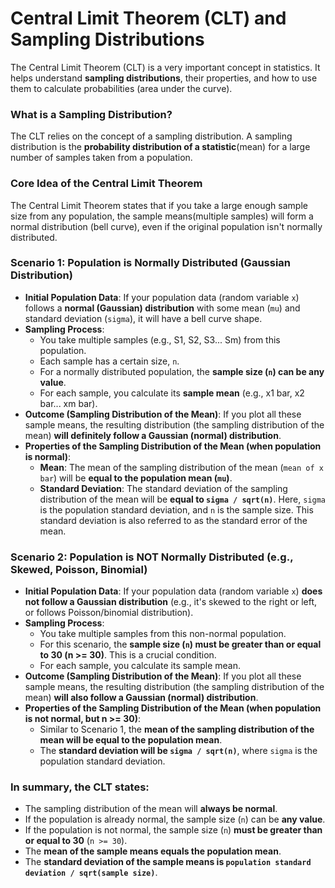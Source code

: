 # Central Limit Theorem (CLT) and Sampling Distributions

The Central Limit Theorem (CLT) is a very important concept in statistics. It helps understand **sampling distributions**, their properties, and how to use them to calculate probabilities (area under the curve).

### **What is a Sampling Distribution?**
The CLT relies on the concept of a sampling distribution. A sampling distribution is the **probability distribution of a statistic**(mean) for a large number of samples taken from a population.

### **Core Idea of the Central Limit Theorem**
The Central Limit Theorem states that if you take a large enough sample size from any population, the sample means(multiple samples) will form a normal distribution (bell curve), even if the original population isn't normally distributed. 

### **Scenario 1: Population is Normally Distributed (Gaussian Distribution)**
*   **Initial Population Data**: If your population data (random variable `x`) follows a **normal (Gaussian) distribution** with some mean (`mu`) and standard deviation (`sigma`), it will have a bell curve shape.
*   **Sampling Process**:
    *   You take multiple samples (e.g., S1, S2, S3... Sm) from this population.
    *   Each sample has a certain size, `n`.
    *   For a normally distributed population, the **sample size (`n`) can be any value**.
    *   For each sample, you calculate its **sample mean** (e.g., x1 bar, x2 bar... xm bar).
*   **Outcome (Sampling Distribution of the Mean)**: If you plot all these sample means, the resulting distribution (the sampling distribution of the mean) **will definitely follow a Gaussian (normal) distribution**.
*   **Properties of the Sampling Distribution of the Mean (when population is normal)**:
    *   **Mean**: The mean of the sampling distribution of the mean (`mean of x bar`) will be **equal to the population mean (`mu`)**.
    *   **Standard Deviation**: The standard deviation of the sampling distribution of the mean will be **equal to `sigma / sqrt(n)`**. Here, `sigma` is the population standard deviation, and `n` is the sample size. This standard deviation is also referred to as the standard error of the mean.

### **Scenario 2: Population is NOT Normally Distributed (e.g., Skewed, Poisson, Binomial)**
*   **Initial Population Data**: If your population data (random variable `x`) **does not follow a Gaussian distribution** (e.g., it's skewed to the right or left, or follows Poisson/binomial distribution).
*   **Sampling Process**:
    *   You take multiple samples from this non-normal population.
    *   For this scenario, the **sample size (`n`) must be greater than or equal to 30 (n >= 30)**. This is a crucial condition.
    *   For each sample, you calculate its sample mean.
*   **Outcome (Sampling Distribution of the Mean)**: If you plot all these sample means, the resulting distribution (the sampling distribution of the mean) **will also follow a Gaussian (normal) distribution**.
*   **Properties of the Sampling Distribution of the Mean (when population is not normal, but n >= 30)**:
    *   Similar to Scenario 1, the **mean of the sampling distribution of the mean will be equal to the population mean**.
    *   The **standard deviation will be `sigma / sqrt(n)`**, where `sigma` is the population standard deviation.

### **In summary, the CLT states:**
*   The sampling distribution of the mean will **always be normal**.
*   If the population is already normal, the sample size (`n`) can be **any value**.
*   If the population is not normal, the sample size (`n`) **must be greater than or equal to 30** (`n >= 30`).
*   The **mean of the sample means equals the population mean**.
*   The **standard deviation of the sample means is `population standard deviation / sqrt(sample size)`**.
